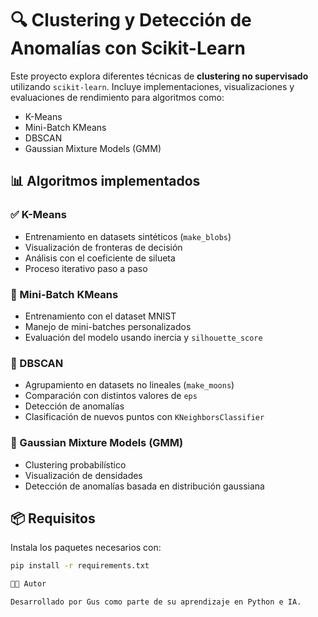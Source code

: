 # 🔍 Clustering y Detección de Anomalías con Scikit-Learn

Este proyecto explora diferentes técnicas de **clustering no supervisado** utilizando `scikit-learn`. Incluye implementaciones, visualizaciones y evaluaciones de rendimiento para algoritmos como:

- K-Means
- Mini-Batch KMeans
- DBSCAN
- Gaussian Mixture Models (GMM)

## 📊 Algoritmos implementados

### ✅ K-Means
- Entrenamiento en datasets sintéticos (`make_blobs`)
- Visualización de fronteras de decisión
- Análisis con el coeficiente de silueta
- Proceso iterativo paso a paso

### 🧠 Mini-Batch KMeans
- Entrenamiento con el dataset MNIST
- Manejo de mini-batches personalizados
- Evaluación del modelo usando inercia y `silhouette_score`

### 🌙 DBSCAN
- Agrupamiento en datasets no lineales (`make_moons`)
- Comparación con distintos valores de `eps`
- Detección de anomalías
- Clasificación de nuevos puntos con `KNeighborsClassifier`

### 🔮 Gaussian Mixture Models (GMM)
- Clustering probabilístico
- Visualización de densidades
- Detección de anomalías basada en distribución gaussiana

## 📦 Requisitos

Instala los paquetes necesarios con:

```bash
pip install -r requirements.txt

🧑‍💻 Autor

Desarrollado por Gus como parte de su aprendizaje en Python e IA.
